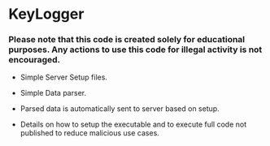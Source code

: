 # KeyLogger

### Please note that this code is created solely for educational purposes. Any actions to use this code for illegal activity is not encouraged. 

- Simple Server Setup files.
- Simple Data parser.

- Parsed data is automatically sent to server based on setup.

- Details on how to setup the executable and to execute full code not published to reduce malicious use cases.